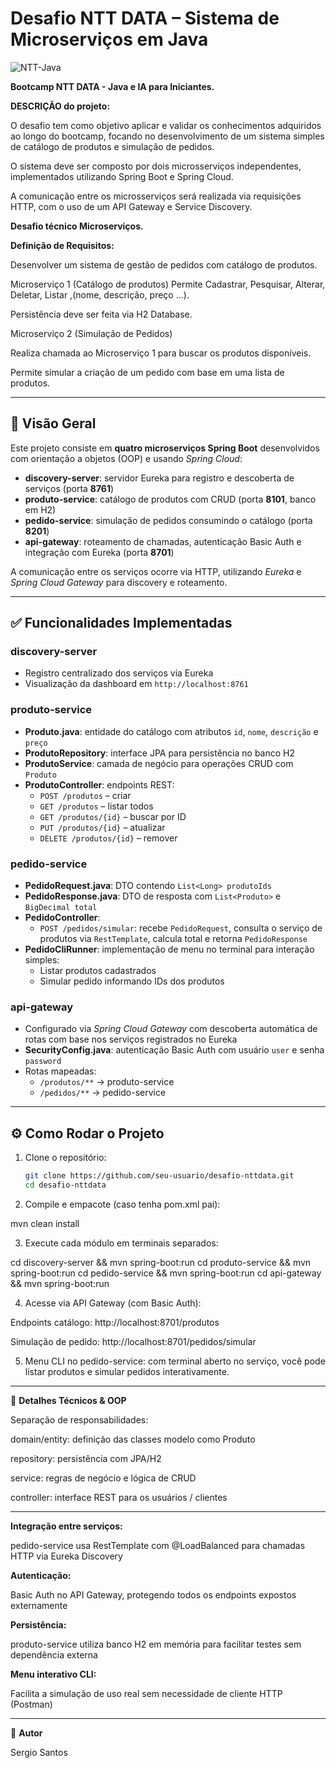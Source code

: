 # Desafio NTT DATA – Sistema de Microserviços em Java

![NTT-Java](https://github.com/user-attachments/assets/f76324e9-34c6-47db-91e5-1e68d739aa9c)

**Bootcamp NTT DATA - Java e IA para Iniciantes.**


**DESCRIÇÃO do projeto:**

O desafio tem como objetivo aplicar e validar os conhecimentos adquiridos ao longo do bootcamp, focando no desenvolvimento de um sistema simples de catálogo de produtos e simulação de pedidos. 

O sistema deve ser composto por dois microsserviços independentes, implementados utilizando Spring Boot e Spring Cloud. 

A comunicação entre os microsserviços será realizada via requisições HTTP, com o uso de um API Gateway e Service Discovery.


**Desafio técnico Microserviços.**

  **Definição de Requisitos:**

Desenvolver um sistema de gestão de pedidos com catálogo de produtos.

Microserviço 1 (Catálogo de produtos)
Permite Cadastrar, Pesquisar, Alterar, Deletar, Listar ,(nome, descrição, preço ...).

Persistência deve ser feita via H2 Database.

Microserviço 2 (Simulação de Pedidos)

Realiza chamada ao Microserviço 1 para buscar os produtos disponíveis.

Permite simular a criação de um pedido com base em uma lista de produtos.


---


## 📌 Visão Geral

Este projeto consiste em **quatro microserviços Spring Boot** desenvolvidos com orientação a objetos (OOP) e usando *Spring Cloud*:

- **discovery-server**: servidor Eureka para registro e descoberta de serviços (porta **8761**)
- **produto-service**: catálogo de produtos com CRUD (porta **8101**, banco em H2)
- **pedido-service**: simulação de pedidos consumindo o catálogo (porta **8201**)
- **api-gateway**: roteamento de chamadas, autenticação Basic Auth e integração com Eureka (porta **8701**)

A comunicação entre os serviços ocorre via HTTP, utilizando *Eureka* e *Spring Cloud Gateway* para discovery e roteamento.


---


## ✅ Funcionalidades Implementadas

### discovery-server
- Registro centralizado dos serviços via Eureka
- Visualização da dashboard em `http://localhost:8761`

### produto-service
- **Produto.java**: entidade do catálogo com atributos `id`, `nome`, `descrição` e `preço`
- **ProdutoRepository**: interface JPA para persistência no banco H2
- **ProdutoService**: camada de negócio para operações CRUD com `Produto`
- **ProdutoController**: endpoints REST:
  - `POST /produtos` – criar
  - `GET /produtos` – listar todos
  - `GET /produtos/{id}` – buscar por ID
  - `PUT /produtos/{id}` – atualizar
  - `DELETE /produtos/{id}` – remover

### pedido-service
- **PedidoRequest.java**: DTO contendo `List<Long> produtoIds`
- **PedidoResponse.java**: DTO de resposta com `List<Produto>` e `BigDecimal total`
- **PedidoController**:
  - `POST /pedidos/simular`: recebe `PedidoRequest`, consulta o serviço de produtos via `RestTemplate`, calcula total e retorna `PedidoResponse`
- **PedidoCliRunner**: implementação de menu no terminal para interação simples:
  - Listar produtos cadastrados
  - Simular pedido informando IDs dos produtos

### api-gateway
- Configurado via *Spring Cloud Gateway* com descoberta automática de rotas com base nos serviços registrados no Eureka
- **SecurityConfig.java**: autenticação Basic Auth com usuário `user` e senha `password`
- Rotas mapeadas:
  - `/produtos/**` → produto-service
  - `/pedidos/**` → pedido-service

---

## ⚙️ Como Rodar o Projeto

1. Clone o repositório:
   ```bash
   git clone https://github.com/seu-usuario/desafio-nttdata.git
   cd desafio-nttdata

2. Compile e empacote (caso tenha pom.xml pai):

mvn clean install


3. Execute cada módulo em terminais separados:

cd discovery-server && mvn spring-boot:run
cd produto-service && mvn spring-boot:run
cd pedido-service && mvn spring-boot:run
cd api-gateway && mvn spring-boot:run


4. Acesse via API Gateway (com Basic Auth):

Endpoints catálogo: http://localhost:8701/produtos

Simulação de pedido: http://localhost:8701/pedidos/simular



5. Menu CLI no pedido-service: com terminal aberto no serviço, você pode listar produtos e simular pedidos interativamente.



---

📘 **Detalhes Técnicos & OOP**

Separação de responsabilidades:

domain/entity: definição das classes modelo como Produto

repository: persistência com JPA/H2

service: regras de negócio e lógica de CRUD

controller: interface REST para os usuários / clientes

---

**Integração entre serviços:**

pedido-service usa RestTemplate com @LoadBalanced para chamadas HTTP via Eureka Discovery


**Autenticação:**

Basic Auth no API Gateway, protegendo todos os endpoints expostos externamente


**Persistência:**

produto-service utiliza banco H2 em memória para facilitar testes sem dependência externa


**Menu interativo CLI:**

Facilita a simulação de uso real sem necessidade de cliente HTTP (Postman)



---

🙋 **Autor**

Sergio Santos 












